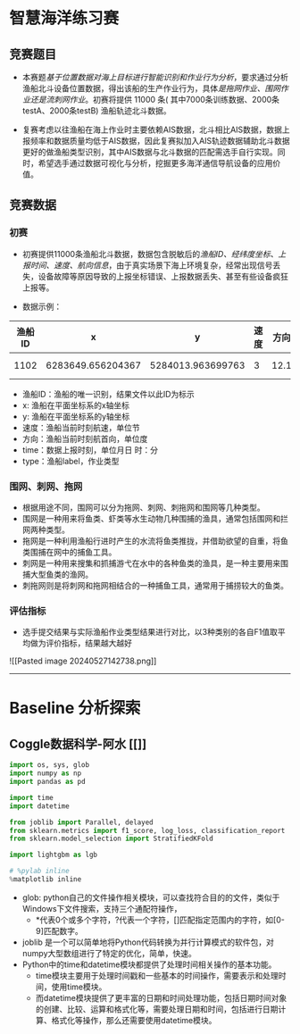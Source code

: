 # 智慧海洋练习赛

## 竞赛题目

- 本赛题*基于位置数据对海上目标进行智能识别和作业行为分析*，要求通过分析渔船北斗设备位置数据，得出该船的生产作业行为，具体*是拖网作业、围网作业还是流刺网作业*。初赛将提供 11000 条( 其中7000条训练数据、2000条testA、2000条testB) 渔船轨迹北斗数据。

- 复赛考虑以往渔船在海上作业时主要依赖AIS数据，北斗相比AIS数据，数据上报频率和数据质量均低于AIS数据，因此复赛拟加入AIS轨迹数据辅助北斗数据更好的做渔船类型识别，其中AIS数据与北斗数据的匹配需选手自行实现。同时，希望选手通过数据可视化与分析，挖掘更多海洋通信导航设备的应用价值。

## 竞赛数据

### 初赛

-  初赛提供11000条渔船北斗数据，数据包含脱敏后的*渔船ID、经纬度坐标、上报时间、速度、航向信息*，由于真实场景下海上环境复杂，经常出现信号丢失，设备故障等原因导致的上报坐标错误、上报数据丢失、甚至有些设备疯狂上报等。

-  数据示例：

|渔船ID|x|y|速度|方向|time|type|
|---|---|---|---|---|---|---|
|1102|6283649.656204367|5284013.963699763|3|12.1|0921 09:00|围网|

-  渔船ID：渔船的唯一识别，结果文件以此ID为标示  
- x: 渔船在平面坐标系的x轴坐标  
- y: 渔船在平面坐标系的y轴坐标  
- 速度：渔船当前时刻航速，单位节  
- 方向：渔船当前时刻航首向，单位度  
- time：数据上报时刻，单位月日 时：分  
- type：渔船label，作业类型

### 围网、刺网、拖网

- 根据用途不同，围网可以分为拖网、刺网、刺拖网和围网等几种类型。
-  围网是一种用来将鱼类、虾类等水生动物几种围捕的渔具，通常包括围网和拦网两种类型。
-  拖网是一种利用渔船行进时产生的水流将鱼类推拢，并借助欲望的自重，将鱼类围捕在网中的捕鱼工具。
-  刺网是一种用来搜集和抓捕游弋在水中的各种鱼类的渔具，是一种主要用来围捕大型鱼类的渔网。
-  刺拖网则是将刺网和拖网相结合的一种捕鱼工具，通常用于捕捞较大的鱼类。

### 评估指标

-  选手提交结果与实际渔船作业类型结果进行对比，以3种类别的各自F1值取平均做为评价指标，结果越大越好

![[Pasted image 20240527142738.png]]

---

# Baseline 分析探索

## Coggle数据科学-阿水 [[]]

```python
import os, sys, glob
import numpy as np
import pandas as pd

import time
import datetime

from joblib import Parallel, delayed
from sklearn.metrics import f1_score, log_loss, classification_report
from sklearn.model_selection import StratifiedKFold

import lightgbm as lgb

# %pylab inline
%matplotlib inline
```

-  glob:  python自己的文件操作相关模块，可以查找符合目的的文件，类似于Windows下文件搜索，支持三个通配符操作，
	-  \*代表0个或多个字符，?代表一个字符，[]匹配指定范围内的字符，如[0-9]匹配数字。
-  joblib 是一个可以简单地将Python代码转换为并行计算模式的软件包，对numpy大型数组进行了特定的优化，简单，快速。
-  Python中的time和datetime模块都提供了处理时间相关操作的基本功能。
	-  time模块主要用于处理时间戳和一些基本的时间操作，需要表示和处理时间，使用time模块。
	-  而datetime模块提供了更丰富的日期和时间处理功能，包括日期时间对象的创建、比较、运算和格式化等，需要处理日期和时间，包括进行日期计算、格式化等操作，那么还需要使用datetime模块。